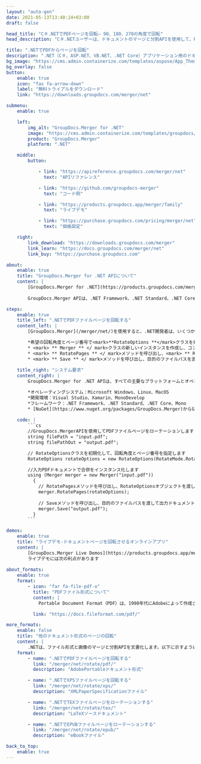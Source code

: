 ```yaml
---
layout: "auto-gen"
date: 2021-05-13T13:40:24+03:00
draft: false

head_title: "C＃.NETでPDFページを回転– 90、180、270の角度で回転"
head_description: "C＃.NETユーザーは、ドキュメントのマージと分割APIを使用して、PDFファイルの特定のドキュメントページまたはすべてのドキュメントページを90、180、270回転角で回転します."

title: ".NETでPDFからページを回転"
description: ".NET（C＃、ASP.NET、VB.NET、.NET Core）アプリケーション用のドキュメントマージおよび分割APIを使用して、PDFファイルの選択的またはすべてのドキュメントページを90、180、または270回転角度に回転します."
bg_image: "https://cms.admin.containerize.com/templates/aspose/App_Themes/V3/images/bg/header1.png"
bg_overlay: false
button:
    enable: true
    icon: "fas fa-arrow-down"
    label: "無料トライアルをダウンロード"
    link: "https://downloads.groupdocs.com/merger/net"

submenu:
    enable: true

    left:
        img_alt: "GroupDocs.Merger for .NET"
        image: "https://cms.admin.containerize.com/templates/groupdocs/images/product-logos/90x90-noborder/groupdocs-merger-net.png"
        product: "GroupDocs.Merger"
        platform: ".NET"

    middle:
        button:

            - link: "https://apireference.groupdocs.com/merger/net"
              text: "APIリファレンス"

            - link: "https://github.com/groupdocs-merger"
              text: "コード例"

            - link: "https://products.groupdocs.app/merger/family"
              text: "ライブデモ"

            - link: "https://purchase.groupdocs.com/pricing/merger/net"
              text: "価格設定"

    right:
        link_download: "https://downloads.groupdocs.com/merger"
        link_learn: "https://docs.groupdocs.com/merger/net"
        link_buy: "https://purchase.groupdocs.com"

about:
    enable: true
    title: "GroupDocs.Merger for .NET APIについて"
    content: |
        [GroupDocs.Merger for .NET](https://products.groupdocs.com/merger/net/）は、さまざまなドキュメント形式間で安全にマージ、分割、移動、削除、抽出、交換、およびローテーションするためのシンプルなソリューションを提供しますPDF、Microsoft Office（Word、Excel、PowerPoint、OneNote)、OpenDocument、HTML、および.NETアプリケーション内の他の多くのものを含みます。コードを数行追加するだけで、移動、削除、回転、スワップ、抽出、ドキュメント内のページの向きの変更など、いくつかのドキュメント操作を実行できます。ドキュメントマージAPIは、ドキュメントページを画像としてプレビューして、ページのドキュメント構造、フォーマット、コンテンツを分析することもサポートしています。
        
        GroupDocs.Merger APIは、.NET Framework、.NET Standard、.NET Core、Mono、Xamarinを含むすべての主要なオペレーティングシステムとプラットフォームで十分にサポートされています。

steps:
    enable: true
    title_left: ".NETでPDFファイルページを回転する"
    content_left: |
        [GroupDocs.Merger](/merger/net/)を使用すると、.NET開発者は、いくつかの簡単な手順を実行することで、PDFファイル内の特定のページまたはすべてのページを90、180、または270回転角で簡単に回転できます。

        *希望の回転角度とページ番号で<mark>**RotateOptions **</mark>クラスを初期化します。
        * <mark> ** Merger ** </ mark>クラスの新しいインスタンスを作成し、コンストラクターパラメーターとしてソースドキュメントパスを渡します。
        * <mark> ** RotatePages ** </ mark>メソッドを呼び出し、<mark> ** RotateOptions **</mark>オブジェクトを渡します。
        * <mark> ** Save ** </ mark>メソッドを呼び出し、目的のファイルパスを渡して、結果のドキュメントを保存します。
        
    title_right: "システム要求"
    content_right: |
        GroupDocs.Merger for .NET APIは、すべての主要なプラットフォームとオペレーティングシステムでサポートされています。以下のコードを実行する前に、システムに次の前提条件がインストールされていることを確認してください。

        *オペレーティングシステム：Microsoft Windows、Linux、MacOS
        *開発環境：Visual Studio、Xamarin、MonoDevelop
        *フレームワーク：.NET Framework、.NET Standard、.NET Core、Mono
        * [NuGet](https://www.nuget.org/packages/GroupDocs.Merger)からGroupDocs.Mergerfor.NETの最新バージョンをダウンロードします
        
    code: |
        ```cs
        //GroupDocs.MergerAPIを使用してPDFファイルページをローテーションします
        string filePath = "input.pdf";
        string filePathOut = "output.pdf";

        // RotateOptionsクラスを初期化して、回転角度とページ番号を指定します
        RotateOptions rotateOptions = new RotateOptions(RotateMode.Rotate180, new int[] { 2, 3, 6 });

        //入力PDFドキュメントで合併をインスタンス化します
        using (Merger merger = new Merger("input.pdf"))
          {
            // RotatePagesメソッドを呼び出し、RotateOptionsオブジェクトを渡します
            merger.RotatePages(rotateOptions);
            
            // Saveメソッドを呼び出し、目的のファイルパスを渡して出力ドキュメントを保存します
            merger.Save("output.pdf");
          }
        ```

demos:
    enable: true
    title: "ライブデモ-ドキュメントページを回転させるオンラインアプリ"
    content: |
        [GroupDocs.Merger Live Demos](https://products.groupdocs.app/merger/pdf)Webサイトにアクセスして、PDFファイル内のページを今すぐローテーションしてください。  
        ライブデモには次の利点があります
        
about_formats:
    enable: true
    format:
        - icon: "far fa-file-pdf-o"
          title: "PDFファイル形式について"
          content: |
            Portable Document Format（PDF）は、1990年代にAdobeによって作成されたドキュメントの一種です。このファイル形式の目的は、アプリケーションソフトウェア、ハードウェア、およびオペレーティングシステムに依存しない形式で、ドキュメントやその他の参照資料を表現するための標準を導入することでした。 PDFファイル形式には、テキスト、画像、ハイパーリンク、フォームフィールド、リッチメディア、デジタル署名、添付ファイル、メタデータ、地理空間機能、ソースドキュメントの一部として使用できる3Dオブジェクトなどの情報を含めることができます。ほとんどの場合、新しいPDFを最初から作成するのではなく、既存のドキュメントをPDFに変換します。しかし、それはPDFファイルを作成または操作するためのソフトウェアがないという意味ではありません。

          link: "https://docs.fileformat.com/pdf/"

more_formats:
    enable: false
    title: "他のドキュメント形式のページの回転"
    content: |
        .NETは、ファイル形式と画像のマージと分割APIを文書化します。以下に示すように、いくつかの一般的なファイル形式のページをローテーションします。
    format: 
        - name: ".NETでPDFファイルページを回転する"
          link: "/merger/net/rotate/pdf/"
          description: "AdobePortableドキュメント形式"

        - name: ".NETでXPSファイルページを回転する"
          link: "/merger/net/rotate/xps/"
          description: "XMLPaperSpecificationファイル"

        - name: ".NETでTEXファイルページをローテーションする"
          link: "/merger/net/rotate/tex/"
          description: "LaTeXソースドキュメント"

        - name: ".NETでEPUBファイルページをローテーションする"
          link: "/merger/net/rotate/epub/"
          description: "eBookファイル"          

back_to_top:
    enable: true
---
```

